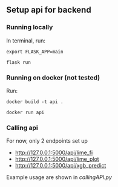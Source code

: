 ## Setup api for backend

### Running locally

In terminal, run:
```
export FLASK_APP=main
```
```
flask run
```

### Running on docker (not tested)

Run:
```
docker build -t api .
```
```
docker run api
```

### Calling api

For now, only 2 endpoints set up <br>
- http://127.0.0.1:5000/api/lime_fi
- http://127.0.0.1:5000/api/lime_plot
- http://127.0.0.1:5000/api/xgb_predict

Example usage are shown in *callingAPI.py*
